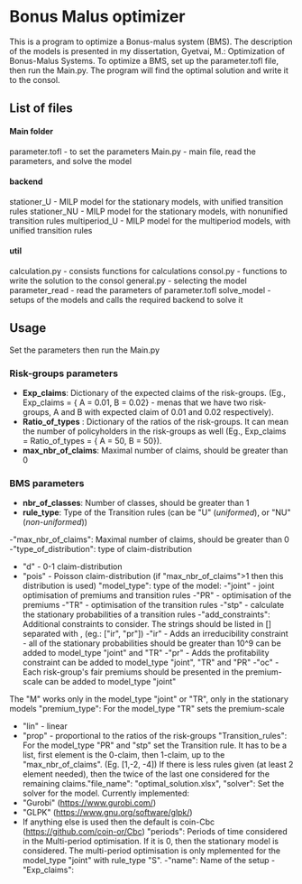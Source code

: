# Bonus Malus optimizer

This is a program to optimize a Bonus-malus system (BMS). The description of the models is presented in my dissertation, Gyetvai, M.: Optimization of Bonus-Malus Systems.
To optimize a BMS, set up the parameter.tofl file, then run the Main.py. The program will find the optimal solution and write it to the consol. 


## List of files
#### Main folder
parameter.tofl - to set the parameters
Main.py - main file, read the parameters, and solve the model

#### backend 
stationer_U -  MILP model for the stationary models, with unified transition rules
stationer_NU - MILP model for the stationary models, with nonunified transition rules
multiperiod_U -  MILP model for the multiperiod models, with unified transition rules

#### util
calculation.py - consists functions for calculations
consol.py - functions to write the solution to the consol
general.py - selecting the model
parameter_read - read the parameters of parameter.tofl
solve_model - setups of the models and calls the required backend to solve it


## Usage
Set the parameters then run the Main.py

### Risk-groups parameters 
- **Exp_claims**: Dictionary of the expected claims of the risk-groups. (Eg., Exp_claims = { A = 0.01,  B = 0.02} - menas that we have two risk-groups, A and B with expected claim               of 0.01 and 0.02 respectively).
- **Ratio_of_types** :  Dictionary of the ratios of the risk-groups. It can mean the number of policyholders in the risk-groups as well (Eg., Exp_claims = Ratio_of_types =  { A = 50,  B = 50}).
- **max_nbr_of_claims**:  Maximal number of claims, should be greater than 0

### BMS parameters
- **nbr_of_classes**: Number of classes, should be greater than 1
- **rule_type**:  Type of the Transition rules (can be "U" (_uniformed_), or "NU" (_non-uniformed_))


-"max_nbr_of_claims": Maximal number of claims, should be greater than 0
-"type_of_distribution": type of claim-distribution
- "d" - 0-1 claim-distribution
- "pois" - Poisson claim-distribution (if  "max_nbr_of_claims">1 then this distribution is used)
"model_type": type of the model:
-"joint" - joint optimisation of premiums and transition rules
-"PR"    - optimisation of the premiums
-"TR"    - optimisation of the transition rules
-"stp"   - calculate the stationary probabilities of a transition rules
-"add_constraints": Additional constraints to consider. The strings should be listed in [] separated with , (eg.: ["ir", "pr"])
-"ir" - Adds an irreducibility constraint - all of the stationary probabilities should be greater than 10^9
can be added to model_type "joint" and "TR"
-"pr" - Adds the profitability constraint
can be added to model_type "joint", "TR" and "PR"
-"oc" - Each risk-group's fair premiums should be presented in the premium-scale
can be added to model_type "joint"


The "M" works only in the model_type "joint" or "TR", only in the stationary models
"premium_type": For the model_type "TR" sets the premium-scale
- "lin"  - linear
- "prop" - proportional to the ratios of the risk-groups
"Transition_rules":   For the model_type "PR" and "stp" set the Transition rule. It has to be a list, first element
is the 0-claim, then 1-claim, up to the "max_nbr_of_claims". (Eg. [1,-2, -4])
If there is less rules given (at least 2 element needed), then the twice of the last one considered
for the remaining claims."file_name": "optimal_solution.xlsx",
"solver": Set the solver for the model. Currently implemented:
- "Gurobi" (https://www.gurobi.com/)
- "GLPK" (https://www.gnu.org/software/glpk/)
- If anything else is used then the default is coin-Cbc (https://github.com/coin-or/Cbc)
"periods": Periods of time considered in the Multi-period optimisation. If it is 0, then the stationary model is considered.
The multi-period optimisation is only mplemented for the model_type "joint" with rule_type "S".
-"name": Name of the setup
-"Exp_claims": 


